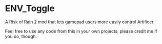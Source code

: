 # ENV_Toggle
A Risk of Rain 2 mod that lets gamepad users more easily control Artificer.

Feel free to use any code from this in your own projects; please credit me if you do, though.
